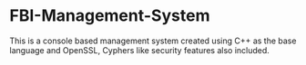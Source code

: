 # FBI-Management-System
This is a console based management system created using C++ as the base language and OpenSSL, Cyphers like security features also included.
